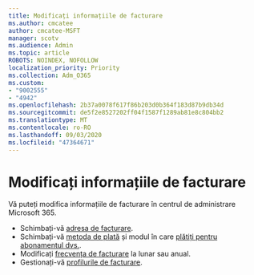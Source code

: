 ```yaml
---
title: Modificați informațiile de facturare
ms.author: cmcatee
author: cmcatee-MSFT
manager: scotv
ms.audience: Admin
ms.topic: article
ROBOTS: NOINDEX, NOFOLLOW
localization_priority: Priority
ms.collection: Adm_O365
ms.custom:
- "9002555"
- "4942"
ms.openlocfilehash: 2b37a0078f617f86b203d0b364f183d87b9db34d
ms.sourcegitcommit: de5f2e8527202ff04f1587f1289ab81e8c804bb2
ms.translationtype: MT
ms.contentlocale: ro-RO
ms.lasthandoff: 09/03/2020
ms.locfileid: "47364671"
---
```

# <a name="change-billing-information"></a>Modificați informațiile de facturare

Vă puteți modifica informațiile de facturare în centrul de administrare Microsoft 365. 

- Schimbați-vă [adresa de facturare](https://docs.microsoft.com/microsoft-365/commerce/billing-and-payments/change-your-billing-addresses).
- Schimbați-vă [metoda de plată](https://docs.microsoft.com/microsoft-365/commerce/billing-and-payments/manage-payment-methods) și modul în care [plătiți pentru abonamentul dvs.](https://docs.microsoft.com/microsoft-365/commerce/billing-and-payments/pay-for-your-subscription).
- Modificați [frecvența de facturare](https://docs.microsoft.com/microsoft-365/commerce/billing-and-payments/change-payment-frequency) la lunar sau anual.
- Gestionați-vă [profilurile de facturare](https://docs.microsoft.com/microsoft-365/commerce/billing-and-payments/manage-billing-profiles).

